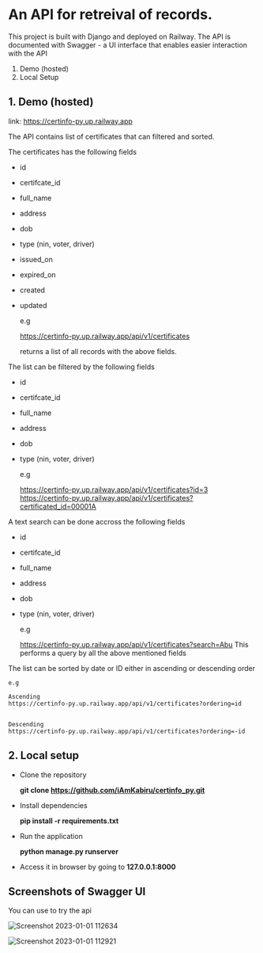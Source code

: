 # An API for retreival of records. 
This project is built with Django and deployed on Railway.
The API is documented with Swagger - a UI interface that enables easier interaction with the API

1. Demo (hosted)
2. Local Setup


## 1. Demo (hosted)
link: https://certinfo-py.up.railway.app

The API contains list of certificates that can filtered and sorted.

The certificates has the following fields
- id
- certifcate_id
- full_name
- address
- dob
- type (nin, voter, driver)
- issued_on
- expired_on
- created 
- updated

  e.g

  https://certinfo-py.up.railway.app/api/v1/certificates

  returns a list of all records with the above fields.



The list can be filtered by the following fields
- id
- certifcate_id
- full_name
- address
- dob
- type (nin, voter, driver)

    e.g

    https://certinfo-py.up.railway.app/api/v1/certificates?id=3
    https://certinfo-py.up.railway.app/api/v1/certificates?certificated_id=00001A



A text search can be done accross the following fields
- id
- certifcate_id
- full_name
- address
- dob
- type (nin, voter, driver)

    e.g

    https://certinfo-py.up.railway.app/api/v1/certificates?search=Abu
    This performs a query by all the above mentioned fields



The list can be sorted by date or ID either in ascending or descending order

    e.g

    Ascending 
    https://certinfo-py.up.railway.app/api/v1/certificates?ordering=id
    

    Descending
    https://certinfo-py.up.railway.app/api/v1/certificates?ordering=-id




## 2. Local setup
 - Clone the repository

    __git clone https://github.com/iAmKabiru/certinfo_py.git__

 - Install dependencies 

    __pip install -r requirements.txt__

 - Run the application

    __python manage.py runserver__

 - Access it in browser by going to __127.0.0.1:8000__
    


## Screenshots of Swagger UI

You can use to try the api

![Screenshot 2023-01-01 112634](https://user-images.githubusercontent.com/26511181/210167659-1eb4f03c-1a70-443c-8eed-d59cd30371d7.png)


![Screenshot 2023-01-01 112921](https://user-images.githubusercontent.com/26511181/210167677-9ad62b7b-f76b-40c6-b1cc-c863fd9ceb91.png)
